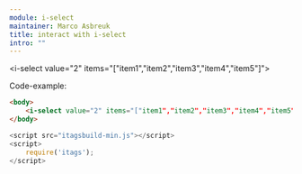 ```yaml
---
module: i-select
maintainer: Marco Asbreuk
title: interact with i-select
intro: ""
---
```



<i-select value="2" items="["item1","item2","item3","item4","item5"]"></iselect>

<p>Code-example:</p>


```html
<body>
    <i-select value="2" items="["item1","item2","item3","item4","item5"]"></iselect>
</body>
```

```js
<script src="itagsbuild-min.js"></script>
<script>
    require('itags');
</script>
```

<script src="../../dist/itagsbuild.js"></script>
<script>
    require('itags');
</script>
